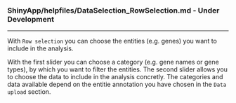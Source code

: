 ### ShinyApp/helpfiles/DataSelection_RowSelection.md - Under Development

***

With `Row selection` you can choose the entities (e.g. genes) you want to include in the 
analysis.

With the first slider you can choose a category (e.g. gene names or gene types), by 
which you want to filter the entities. The second slider allows you to choose the data 
to include in the analysis concretly. The categories and data available depend on the 
entitie annotation you have chosen in the `Data upload` section.

